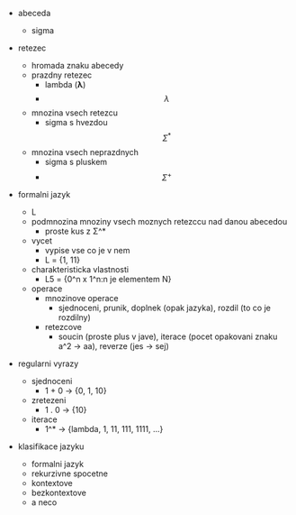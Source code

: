 - abeceda
	- sigma
- retezec
	- hromada znaku abecedy
	- prazdny retezec 
		- lambda (**λ**)
		- $$
		λ
$$
	- mnozina vsech retezcu 
		- sigma s hvezdou
		$$
		Σ^*
$$
	- mnozina vsech neprazdnych 
		- sigma s pluskem
		- $$
		Σ^+
$$

- formalni jazyk
	- L
	- podmnozina mnoziny vsech moznych retezccu nad danou abecedou
		- proste kus z Σ^*
	- vycet
		- vypise vse co je v nem
		- L = {1, 11}
	- charakteristicka vlastnosti
		- L5 = {0^n x 1^n:n je elementem N}
	- operace
		- mnozinove operace
			- sjednoceni, prunik, doplnek (opak jazyka), rozdil (to co je rozdilny)
		- retezcove
			- soucin (proste plus v jave), iterace (pocet opakovani znaku a^2 -> aa), reverze (jes -> sej)

- regularni vyrazy
	- sjednoceni
		- 1 + 0 -> {0, 1, 10}
	- zretezeni
		- 1 . 0 -> {10}
	- iterace
		- 1^* -> {lambda, 1, 11, 111, 1111, ...}

- klasifikace jazyku
	- formalni jazyk
	- rekurzivne spocetne
	- kontextove
	- bezkontextove
	- a neco